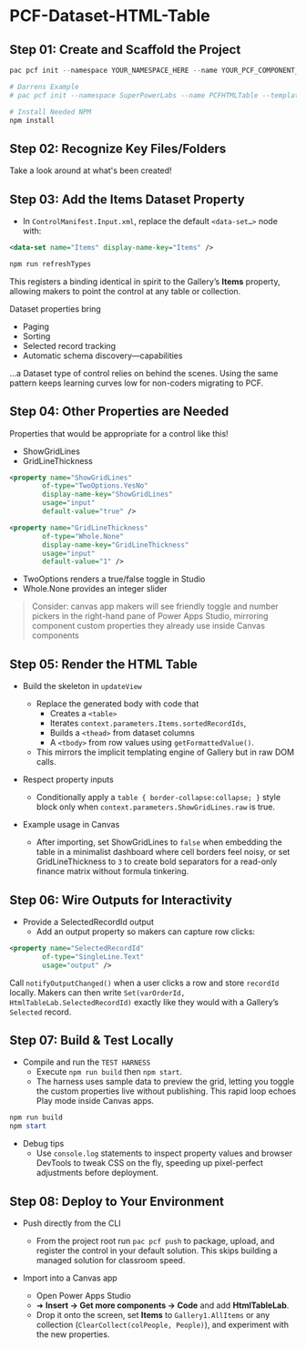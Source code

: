 # PCF-Dataset-HTML-Table




## Step 01: Create and Scaffold the Project

```PowerShell
pac pcf init --namespace YOUR_NAMESPACE_HERE --name YOUR_PCF_COMPONENT_NAME --template dataset --framework None

# Darrens Example
# pac pcf init --namespace SuperPowerLabs --name PCFHTMLTable --template dataset --framework None

# Install Needed NPM
npm install
```

## Step 02: Recognize Key Files/Folders

Take a look around at what's been created!

## Step 03: Add the **Items** Dataset Property

- In `ControlManifest.Input.xml`, replace the default `<data-set…>` node with:  
  
```xml
<data-set name="Items" display-name-key="Items" />
```  

```PowerShell
npm run refreshTypes
```

This registers a binding identical in spirit to the Gallery’s **Items** property, allowing makers to point the control at any table or collection.

Dataset properties bring 
- Paging 
- Sorting
- Selected record tracking
- Automatic schema discovery—capabilities 

...a Dataset type of control relies on behind the scenes. Using the same pattern keeps learning curves low for non-coders migrating to PCF.

## Step 04: Other Properties are Needed 

Properties that would be appropriate for a control like this!

- ShowGridLines 
- GridLineThickness

```xml
<property name="ShowGridLines"
        of-type="TwoOptions.YesNo"
        display-name-key="ShowGridLines"        
        usage="input"
        default-value="true" />

<property name="GridLineThickness"
        of-type="Whole.None"
        display-name-key="GridLineThickness"
        usage="input"
        default-value="1" />
```  

- TwoOptions renders a true/false toggle in Studio
- Whole.None provides an integer slider

>Consider: canvas app makers will see friendly toggle and number pickers in the right-hand pane of Power Apps Studio, mirroring component custom properties they already use inside Canvas components

## Step 05: Render the HTML Table

- Build the skeleton in `updateView`
    - Replace the generated body with code that 
      - Creates a `<table>` 
      - Iterates `context.parameters.Items.sortedRecordIds`, 
      - Builds a `<thead>` from dataset columns 
      - A `<tbody>` from row values using `getFormattedValue()`. 
    - This mirrors the implicit templating engine of Gallery but in raw DOM calls. 

- Respect property inputs
    - Conditionally apply a `table { border-collapse:collapse; }` style block only when `context.parameters.ShowGridLines.raw` is true. 

- Example usage in Canvas
    - After importing, set ShowGridLines to `false` when embedding the table in a minimalist dashboard where cell borders feel noisy, or set GridLineThickness to `3` to create bold separators for a read-only finance matrix without formula tinkering.

## Step 06: Wire Outputs for Interactivity

- Provide a SelectedRecordId output
    - Add an output property so makers can capture row clicks:  

```xml
<property name="SelectedRecordId"
        of-type="SingleLine.Text"
        usage="output" />
```  

Call `notifyOutputChanged()` when a user clicks a row and store `recordId` locally. Makers can then write `Set(varOrderId, HtmlTableLab.SelectedRecordId)` exactly like they would with a Gallery’s `Selected` record. 

## Step 07: Build & Test Locally

- Compile and run the `TEST HARNESS`
    - Execute `npm run build` then `npm start`. 
    - The harness uses sample data to preview the grid, letting you toggle the custom properties live without publishing. This rapid loop echoes Play mode inside Canvas apps.

```PowerShell
npm run build
npm start
```

  - Debug tips
      - Use `console.log` statements to inspect property values and browser DevTools to tweak CSS on the fly, speeding up pixel-perfect adjustments before deployment. 


## Step 08: Deploy to Your Environment

- Push directly from the CLI
    - From the project root run `pac pcf push` to package, upload, and register the control in your default solution. This skips building a managed solution for classroom speed. 

- Import into a Canvas app
    - Open Power Apps Studio 
    - ➜ **Insert → Get more components → Code** and add **HtmlTableLab**. 
    - Drop it onto the screen, set **Items** to `Gallery1.AllItems` or any collection (`ClearCollect(colPeople, People)`), and experiment with the new properties.

```PowerShell

```
